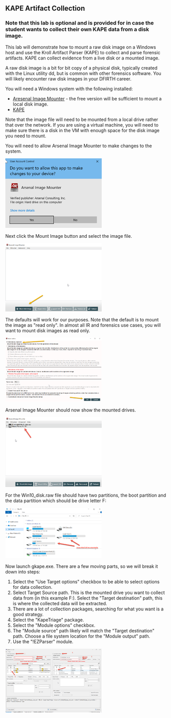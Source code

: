 ## KAPE Artifact Collection

### Note that this lab is optional and is provided for in case the student wants to collect their own KAPE data from a disk image.

This lab will demonstrate how to mount a raw disk image on a Windows host and use the Kroll Artifact Parser (KAPE) to collect and parse forensic artifacts.  KAPE can collect evidence from a live disk or a mounted image.

A raw disk image is a bit for bit copy of a physical disk, typically created with the Linux utility dd, but is common with other forensics software.  You will likely encounter raw disk images in your DFIRTH career.

You will need a Windows system with the following installed:

- [Aresenal Image Mounter](https://arsenalrecon.com/downloads) - the free version will be sufficient to mount a local disk image.
- [KAPE](https://www.kroll.com/en/services/cyber-risk/incident-response-litigation-support/kroll-artifact-parser-extractor-kape)

Note that the image file will need to be mounted from a local drive rather that over the network.  If you are using a virtual machine, you will need to make sure there is a disk in the VM with enough space for the disk image you need to mount.

You will need to allow Arsenal Image Mounter to make changes to the system.


<img src="images/kape_lab_win_permission.png"  width="60%" height="30%">


Next click the Mount Image button and select the image file.



<img src="images/kape_lab_win_aresenal_01.png"  width="60%" height="30%">



The defaults will work for our purposes.  Note that the default is to mount the image as "read only".  In almost all IR and forensics use cases, you will want to mount disk images as read only.

<img src="images/kape_lab_win_aresenal_02.png"  width="60%" height="30%">


Arsenal Image Mounter should now show the mounted drives.  


<img src="images/kape_lab_win_aresenal_03.png"  width="60%" height="30%">



For the Win10_disk.raw file should have two partitions, the boot partition and the data partition which should be drive letter F:

<img src="images/kape_lab_win_mounted_drive_example.png"  width="60%" height="30%">

Now launch gkape.exe.  There are a few moving parts, so we will break it down into steps:

1. Select the "Use Target options" checkbox to be able to select options for data collection.
2. Select Target Source path.  This is the mounted drive you want to collect data from (in this example F:).  Select the "Target destination" path, this is where the collected data will be extracted. 
3. There are a lot of collection packages, searching for what you want is a good strategy.
4. Select the "KapeTriage" package.
5. Select the "Module options" checkbox.
6. The "Module source" path likely will match the "Target destination" path.  Choose a file system location for the "Module output" path.
7. Use the "!EZParser" module.

<img src="images/kape_lab_win_gkape_configuration.png"  width="60%" height="30%">


